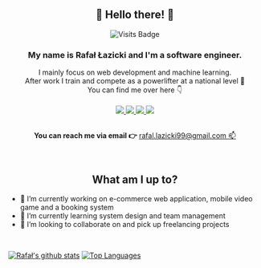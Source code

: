 <!--
**Raff-dev/Raff-dev** is a ✨ _special_ ✨ repository because its `README.md` (this file) appears on your GitHub profile.


-->
<h2 align="center">
👋 Hello there! 👋
</h2>

<div align="center">
  
  ![Visits Badge](https://badges.pufler.dev/visits/Raff-dev/Raff-dev?style=for-the-badge)</br>
  <h3>My name is <b>Rafał Łazicki</b> and I'm a software engineer.</h3>
  I mainly focus on web development and machine learning.</br>
  After work I train and compete as a powerlifter at a national level 🥇</br>
  You can find me over here 👇</br></br>
</div>
<div align="center">
  <a href="https://github.com/Raff-dev">
    <img src="https://img.shields.io/badge/github-%2312100E.svg?&style=for-the-badge&logo=github&logoColor=white" /> 
  </a>
  <a href="https://www.linkedin.com/in/rlazicki/">
    <img src="https://img.shields.io/badge/linkedin-%230077B5.svg?&style=for-the-badge&logo=linkedin&logoColor=white" /> 
  </a>
  </a>
  <a href="https://www.instagram.com/raffunderscore/">
    <img src="https://img.shields.io/badge/instagram-%23E4405F.svg?&style=for-the-badge&logo=instagram&logoColor=white" /> 
  </a>
  </a>
  <a href="https://raff-dev.github.io/Portfolio/">
    <img src="https://img.shields.io/badge/Portfolio-up-%23.svg?&style=for-the-badge&logo=&logoColor=white%22" /> 
  </a>
</div>
</br>
<p align="center">
  <b>You can reach me via email 👉</b>
  <a href="mailto:rafal.lazicki99@gmail.com">rafal.lazicki99@gmail.com 📫</a> 
</p>
</br>

<h2 align="center">What am I up to?</h2>

- 🔭 I’m currently working on e-commerce web application, mobile video game and a booking system</br>
- 🌱 I’m currently learning system design and team management</br>
- 👯 I’m looking to collaborate on and pick up freelancing projects</br>
</br>

[![Rafał's github stats](https://github-readme-stats.vercel.app/api?username=Raff-dev&theme=light&show_icons=true&line_height=30&hide=issues,contribs)](https://github.com/PrzemyslawSarnacki/github-readme-stats)
[![Top Languages](https://github-readme-stats.vercel.app/api/top-langs/?username=Raff-dev&layout=compact&theme=light&line_height=27&hide=html,css,jupyter%20notebook)](https://github.com/Raff-dev/github-readme-stats)
<!--
**Raff-dev/Raff-dev/** is a ✨ _special_ ✨ repository because its `README.md` (this file) appears on your GitHub profile.
-->
